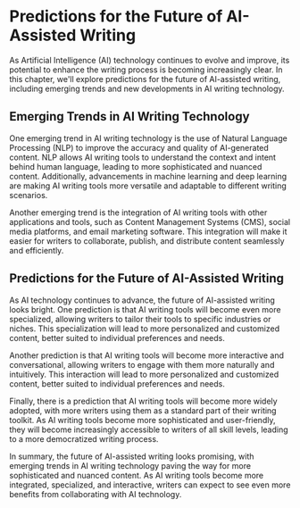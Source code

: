 Predictions for the Future of AI-Assisted Writing
=============================================================================================

As Artificial Intelligence (AI) technology continues to evolve and improve, its potential to enhance the writing process is becoming increasingly clear. In this chapter, we'll explore predictions for the future of AI-assisted writing, including emerging trends and new developments in AI writing technology.

Emerging Trends in AI Writing Technology
----------------------------------------

One emerging trend in AI writing technology is the use of Natural Language Processing (NLP) to improve the accuracy and quality of AI-generated content. NLP allows AI writing tools to understand the context and intent behind human language, leading to more sophisticated and nuanced content. Additionally, advancements in machine learning and deep learning are making AI writing tools more versatile and adaptable to different writing scenarios.

Another emerging trend is the integration of AI writing tools with other applications and tools, such as Content Management Systems (CMS), social media platforms, and email marketing software. This integration will make it easier for writers to collaborate, publish, and distribute content seamlessly and efficiently.

Predictions for the Future of AI-Assisted Writing
-------------------------------------------------

As AI technology continues to advance, the future of AI-assisted writing looks bright. One prediction is that AI writing tools will become even more specialized, allowing writers to tailor their tools to specific industries or niches. This specialization will lead to more personalized and customized content, better suited to individual preferences and needs.

Another prediction is that AI writing tools will become more interactive and conversational, allowing writers to engage with them more naturally and intuitively. This interaction will lead to more personalized and customized content, better suited to individual preferences and needs.

Finally, there is a prediction that AI writing tools will become more widely adopted, with more writers using them as a standard part of their writing toolkit. As AI writing tools become more sophisticated and user-friendly, they will become increasingly accessible to writers of all skill levels, leading to a more democratized writing process.

In summary, the future of AI-assisted writing looks promising, with emerging trends in AI writing technology paving the way for more sophisticated and nuanced content. As AI writing tools become more integrated, specialized, and interactive, writers can expect to see even more benefits from collaborating with AI technology.
